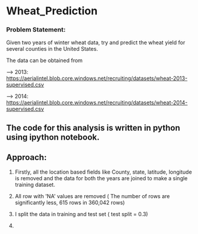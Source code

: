 # Wheat_Prediction

### Problem Statement:
Given two years of winter wheat data, try and predict the wheat yield for several counties in the United States.

The data can be obtained from

--> 2013: https://aerialintel.blob.core.windows.net/recruiting/datasets/wheat-2013-supervised.csv

--> 2014: https://aerialintel.blob.core.windows.net/recruiting/datasets/wheat-2014-supervised.csv

## The code for this analysis is written in python using ipython notebook.

## Approach:

1. Firstly, all the location based fields like County, state, latitude, longitude is removed and the data for both the years are joined to make a single training dataset.

2. All row with 'NA' values are removed ( The number of rows are significantly less, 615 rows in 360,042 rows)

3. I split the data in training and test set ( test split = 0.3)

4. 
